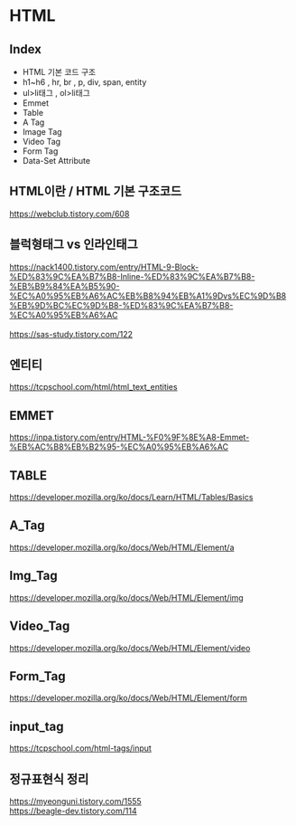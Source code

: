 # HTML
Index
---
- HTML 기본 코드 구조
- h1~h6 , hr, br , p, div, span, entity
- ul>li태그 , ol>li태그
- Emmet 
- Table
- A Tag
- Image Tag
- Video Tag
- Form Tag
- Data-Set Attribute

HTML이란 / HTML 기본 구조코드 
---
https://webclub.tistory.com/608




블럭형태그 vs 인라인태그
---
https://nack1400.tistory.com/entry/HTML-9-Block-%ED%83%9C%EA%B7%B8-Inline-%ED%83%9C%EA%B7%B8-%EB%B9%84%EA%B5%90-%EC%A0%95%EB%A6%AC%EB%B8%94%EB%A1%9Dvs%EC%9D%B8%EB%9D%BC%EC%9D%B8-%ED%83%9C%EA%B7%B8-%EC%A0%95%EB%A6%AC <br><br>
https://sas-study.tistory.com/122



엔티티
---
https://tcpschool.com/html/html_text_entities

EMMET 
---
https://inpa.tistory.com/entry/HTML-%F0%9F%8E%A8-Emmet-%EB%AC%B8%EB%B2%95-%EC%A0%95%EB%A6%AC

TABLE
---
https://developer.mozilla.org/ko/docs/Learn/HTML/Tables/Basics

A_Tag
---
https://developer.mozilla.org/ko/docs/Web/HTML/Element/a

Img_Tag
---
https://developer.mozilla.org/ko/docs/Web/HTML/Element/img

Video_Tag
---
https://developer.mozilla.org/ko/docs/Web/HTML/Element/video

Form_Tag
---
https://developer.mozilla.org/ko/docs/Web/HTML/Element/form

input_tag
---
https://tcpschool.com/html-tags/input <br/>

정규표현식 정리
---
https://myeonguni.tistory.com/1555 <br/>
https://beagle-dev.tistory.com/114<br/>



